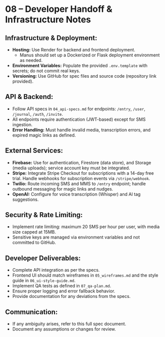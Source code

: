 # 08 – Developer Handoff & Infrastructure Notes

## Infrastructure & Deployment:
- **Hosting:** Use Render for backend and frontend deployment.
  - Manus should set up a Dockerized or Flask deployment environment as needed.
- **Environment Variables:** Populate the provided `.env.template` with secrets; do not commit real keys.
- **Versioning:** Use GitHub for spec files and source code (repository link provided).

## API & Backend:
- Follow API specs in `04_api-specs.md` for endpoints: `/entry`, `/user`, `/journal`, `/auth`, `/invite`.
- All endpoints require authentication (JWT-based) except for SMS ingestion.
- **Error Handling:** Must handle invalid media, transcription errors, and expired magic links as defined.

## External Services:
- **Firebase:** Use for authentication, Firestore (data store), and Storage (media uploads); service account key must be integrated.
- **Stripe:** Integrate Stripe Checkout for subscriptions with a 14-day free trial. Handle webhooks for subscription events via `/stripe/webhook`.
- **Twilio:** Route incoming SMS and MMS to `/entry` endpoint; handle outbound messaging for magic links and nudges.
- **OpenAI:** Configure for voice transcription (Whisper) and AI tag suggestions.

## Security & Rate Limiting:
- Implement rate limiting: maximum 20 SMS per hour per user, with media size capped at 15MB.
- Sensitive keys are managed via environment variables and not committed to GitHub.

## Developer Deliverables:
- Complete API integration as per the specs.
- Frontend UI should match wireframes in `05_wireframes.md` and the style guide in `06_ui-style-guide.md`.
- Implement QA tests as defined in `07_qa-plan.md`.
- Ensure proper logging and error fallback behavior.
- Provide documentation for any deviations from the specs.

## Communication:
- If any ambiguity arises, refer to this full spec document.
- Document any assumptions or changes for review.
